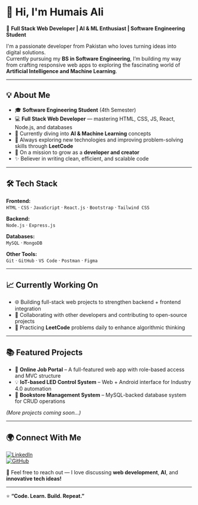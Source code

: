 # 👋 Hi, I'm Humais Ali  

🚀 **Full Stack Web Developer | AI & ML Enthusiast | Software Engineering Student**  

I'm a passionate developer from Pakistan who loves turning ideas into digital solutions.  
Currently pursuing my **BS in Software Engineering**, I’m building my way from crafting responsive web apps to exploring the fascinating world of **Artificial Intelligence and Machine Learning**.  

---

## 💡 About Me  

- 🎓 **Software Engineering Student** (4th Semester)  
- 💻 **Full Stack Web Developer** — mastering HTML, CSS, JS, React, Node.js, and databases  
- 🤖 Currently diving into **AI & Machine Learning** concepts  
- 🧠 Always exploring new technologies and improving problem-solving skills through **LeetCode**  
- 🌱 On a mission to grow as a **developer and creator**  
- ✨ Believer in writing clean, efficient, and scalable code  

---

## 🛠️ Tech Stack  

**Frontend:**  
`HTML` · `CSS` · `JavaScript` · `React.js` · `Bootstrap` · `Tailwind CSS`

**Backend:**  
`Node.js` · `Express.js`

**Databases:**  
`MySQL` · `MongoDB`

**Other Tools:**  
`Git` · `GitHub` · `VS Code` · `Postman` · `Figma`  

---

## 📈 Currently Working On  

- 🌐 Building full-stack web projects to strengthen backend + frontend integration  
- 🤝 Collaborating with other developers and contributing to open-source projects  
- 🧩 Practicing **LeetCode** problems daily to enhance algorithmic thinking  

---

## 📚 Featured Projects  

- 🔗 **Online Job Portal** – A full-featured web app with role-based access and MVC structure  
- 💡 **IoT-based LED Control System** – Web + Android interface for Industry 4.0 automation  
- 🧮 **Bookstore Management System** – MySQL-backed database system for CRUD operations  

*(More projects coming soon…)*  

---

## 🌍 Connect With Me  

[![LinkedIn](https://img.shields.io/badge/LinkedIn-blue?style=flat&logo=linkedin)](https://www.linkedin.com/in/humais-ali)  
[![GitHub](https://img.shields.io/badge/GitHub-black?style=flat&logo=github)](https://github.com/your-github-username)  

💬 Feel free to reach out — I love discussing **web development**, **AI**, and **innovative tech ideas!**

---

⭐ **“Code. Learn. Build. Repeat.”**  
